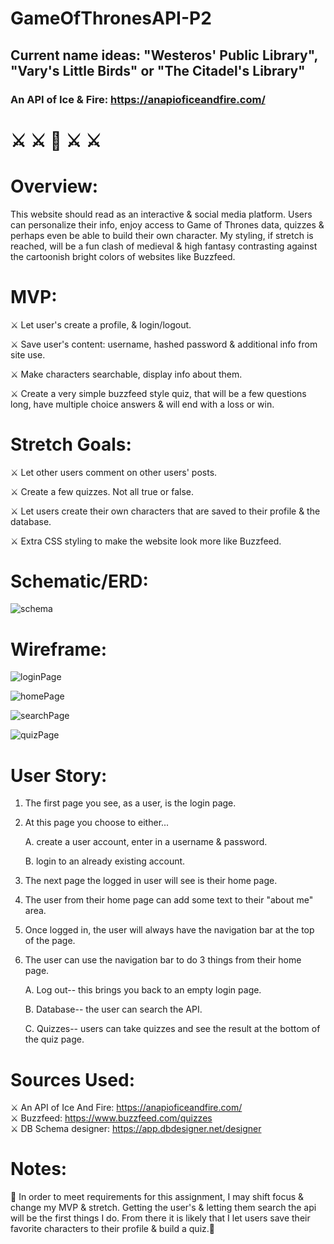 # GameOfThronesAPI-P2

## Current name ideas: "Westeros' Public Library", "Vary's Little Birds" or "The Citadel's Library"

### An API of Ice & Fire: https://anapioficeandfire.com/

# ⚔️ ⚔️ 👑 ⚔️ ⚔️

# Overview:

This website should read as an interactive & social media platform. Users can personalize their info, enjoy access to Game of Thrones data, quizzes & perhaps even be able to build their own character. My styling, if stretch is reached, will be a fun clash of medieval & high fantasy contrasting against the cartoonish bright colors of websites like Buzzfeed.

# MVP:

⚔️ Let user's create a profile, & login/logout.

⚔️ Save user's content: username, hashed password & additional info from site use.

⚔️ Make characters searchable, display info about them.

⚔️ Create a very simple buzzfeed style quiz, that will be a few questions long, have multiple choice answers & will end with a loss or win.

# Stretch Goals:

⚔️ Let other users comment on other users' posts.

⚔️ Create a few quizzes. Not all true or false.

⚔️ Let users create their own characters that are saved to their profile & the database.

⚔️ Extra CSS styling to make the website look more like Buzzfeed.

# Schematic/ERD:

![schema](/images/schema2.png)

# Wireframe:

![loginPage](/images/loginPage.png)

![homePage](/images/homePage.png)

![searchPage](/images/searchPage.png)

![quizPage](/images/quizPage.png)

# User Story:

1. The first page you see, as a user, is the login page.
2. At this page you choose to either...

   A. create a user account, enter in a username & password.

   B. login to an already existing account.

3. The next page the logged in user will see is their home page.
4. The user from their home page can add some text to their "about me" area.
5. Once logged in, the user will always have the navigation bar at the top of the page.
6. The user can use the navigation bar to do 3 things from their home page.

   A. Log out-- this brings you back to an empty login page.

   B. Database-- the user can search the API.

   C. Quizzes-- users can take quizzes and see the result at the bottom of the quiz page.

# Sources Used:

⚔️ An API of Ice And Fire: https://anapioficeandfire.com/ <br>
⚔️ Buzzfeed: https://www.buzzfeed.com/quizzes <br>
⚔️ DB Schema designer: https://app.dbdesigner.net/designer <br>

# Notes:

👑 In order to meet requirements for this assignment, I may shift focus & change my MVP & stretch. Getting the user's & letting them search the api will be the first things I do. From there it is likely that I let users save their favorite characters to their profile & build a quiz.👑
